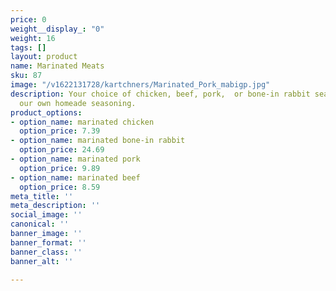 ```yaml
---
price: 0
weight__display_: "0"
weight: 16
tags: []
layout: product
name: Marinated Meats
sku: 87
image: "/v1622131728/kartchners/Marinated_Pork_mabigp.jpg"
description: Your choice of chicken, beef, pork,  or bone-in rabbit seasoned with
  our own homeade seasoning.
product_options:
- option_name: marinated chicken
  option_price: 7.39
- option_name: marinated bone-in rabbit
  option_price: 24.69
- option_name: marinated pork
  option_price: 9.89
- option_name: marinated beef
  option_price: 8.59
meta_title: ''
meta_description: ''
social_image: ''
canonical: ''
banner_image: ''
banner_format: ''
banner_class: ''
banner_alt: ''

---
```

